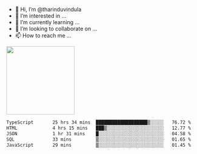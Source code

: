 - 👋 Hi, I’m @tharinduvindula
- 👀 I’m interested in ...
- 🌱 I’m currently learning ...
- 💞️ I’m looking to collaborate on ...
- 📫 How to reach me ...

<!---
tharinduvindula/tharinduvindula is a ✨ special ✨ repository because its `README.md` (this file) appears on your GitHub profile.
You can click the Preview link to take a look at your changes.
--->

<img height="180em" src="https://github-readme-stats.vercel.app/api?username=tharinduvindula&show_icons=true&hide_border=false&&count_private=true&include_all_commits=true" />


<!--START_SECTION:waka-->

```txt
TypeScript       25 hrs 34 mins  ███████████████████▒░░░░░   76.72 %
HTML             4 hrs 15 mins   ███▒░░░░░░░░░░░░░░░░░░░░░   12.77 %
JSON             1 hr 31 mins    █░░░░░░░░░░░░░░░░░░░░░░░░   04.58 %
SQL              33 mins         ▒░░░░░░░░░░░░░░░░░░░░░░░░   01.65 %
JavaScript       29 mins         ▒░░░░░░░░░░░░░░░░░░░░░░░░   01.45 %
```

<!--END_SECTION:waka-->
